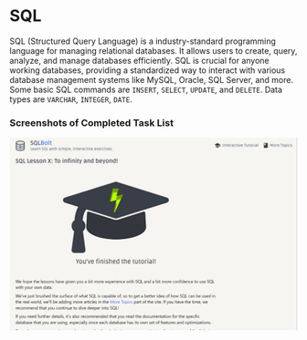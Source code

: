 # SQL

SQL (Structured Query Language) is a industry-standard programming language for managing relational databases. It allows users to create, query, analyze, and manage databases efficiently. SQL is crucial for anyone working databases, providing a standardized way to interact with various database management systems like MySQL, Oracle, SQL Server, and more. Some basic SQL commands are `INSERT`, `SELECT`, `UPDATE`, and `DELETE`. Data types are `VARCHAR`, `INTEGER`, `DATE`.

### Screenshots of Completed Task List

![SQL screenshot](SQLprep.png)
